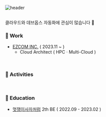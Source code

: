![header](https://capsule-render.vercel.app/api?type=cylinder&color=DDEBFC&height=70&section=header&text=Jinah&fontSize=20&fontColor=3B3B46)


## 

클라우드와 데브옵스 자동화에 관심이 많습니다 🚀

### 🧡 Work
- [EZCOM INC.](https://www.ezcom.co.kr/) ( 2023.11 ~ )
  - Cloud Architect ( HPC · Multi-Cloud )


<br/> 

### 🧊 Activities
<!--  - [피로그래밍](https://pirogramming.com/) 23th
- [CloudClub](https://www.cloudclub.kr/) 8th  -->

<br/> 

### 🧊 Education
- [멋쟁이사자처럼](https://likelion.net/school/kdt-backend-2nd) 2th BE ( 2022.09 - 2023.02 )

<br/> 
